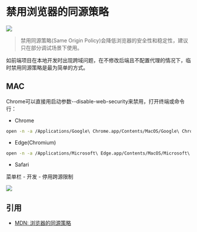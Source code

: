 # 禁用浏览器的同源策略

![](
http://cos.codec.wang/disable-browser-same-origin-policy.png)

> 禁用同源策略(Same Origin Policy)会降低浏览器的安全性和稳定性，建议只在部分调试场景下使用。

如前端项目在本地开发时出现跨域问题，在不修改后端且不配置代理的情况下，临时禁用同源策略是最为简单的方式。

## MAC

Chrome可以直接用启动参数--disable-web-security来禁用，打开终端或命令行：

- Chrome

```bash
open -n -a /Applications/Google\ Chrome.app/Contents/MacOS/Google\ Chrome --args --user-data-dir="/tmp/chrome_dev" --disable-web-security
```

- Edge(Chromium)

```bash
open -n -a /Applications/Microsoft\ Edge.app/Contents/MacOS/Microsoft\ Edge --args --user-data-dir="/tmp/edge_dev" --disable-web-security
```

- Safari

菜单栏 - 开发 - 停用跨源限制

![](http://cos.codec.wang/safari-disable-same-origin-policy.jpg)


## 引用

- [MDN: 浏览器的同源策略](https://developer.mozilla.org/zh-CN/docs/Web/Security/Same-origin_policy)